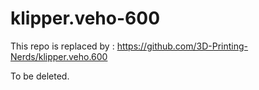 # klipper.veho-600

This repo is replaced by  : https://github.com/3D-Printing-Nerds/klipper.veho.600

To be deleted.

